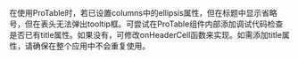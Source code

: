 在使用ProTable时，若已设置columns中的ellipsis属性，但在标题中显示省略号，但在表头无法弹出tooltip框。可尝试在ProTable组件内部添加调试代码检查是否已有title属性。如果没有，可修改onHeaderCell函数来实现。如需添加title属性，请确保在整个应用中不会重复使用。
